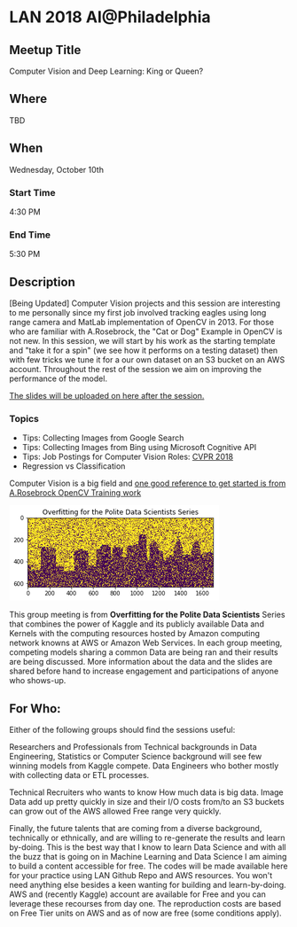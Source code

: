 # LAN 2018 AI@Philadelphia
## Meetup Title
Computer Vision and Deep Learning: King or Queen?
## Where
TBD

## When
Wednesday, October 10th

### Start Time
4:30 PM
### End Time
5:30 PM
## Description
[Being Updated]
Computer Vision projects and this session are interesting to me personally since my first job involved tracking eagles using long range camera and MatLab implementation of OpenCV in 2013. For those who are familiar with A.Rosebrock, the "Cat or Dog" Example in OpenCV is not new. In this session, we will start by his work as the starting template and "take it for a spin" (we see how it performs on a testing dataset) then with few tricks we tune it for a our own dataset on an S3 bucket on an AWS account. Throughout the rest of the session we aim on improving the performance of the model.

[The slides will be uploaded on here after the session.](https://github.com/lotusxai/LAN-Workshops)


### Topics
* Tips: Collecting Images from Google Search
* Tips: Collecting Images from Bing using Microsoft Cognitive API
* Tips: Job Postings for Computer Vision Roles: [CVPR 2018](http://cvpr2018.thecvf.com/jobs/job_board)
* Regression vs Classification

Computer Vision is a big field and [one good reference to get started is from A.Rosebrock OpenCV Training work](https://www.pyimagesearch.com/static/cv_dl_resource_guide.pdf)



![Header Image for LAN ](./../LAN2018Oct03/img/lan_overfitting.png)

This group meeting is from **Overfitting for the Polite Data Scientists** Series that combines the power of Kaggle and its publicly available Data and Kernels with the computing resources hosted by Amazon computing network knowns at AWS or Amazon Web Services. In each group meeting, competing models sharing a common Data are being ran and their results are being discussed. More information about the data and the slides are shared before hand to increase engagement and participations of anyone who shows-up.


## For Who:
Either of the following groups should find the sessions useful:

Researchers and Professionals from Technical backgrounds in Data Engineering, Statistics or Computer Science background will see few winning models from Kaggle compete. Data Engineers who bother mostly with collecting data or ETL processes.

Technical Recruiters who wants to know How much data is big data. Image Data add up pretty quickly in size and their I/O costs from/to an S3 buckets can grow out of the AWS allowed Free range very quickly.

Finally, the future talents that are coming from a diverse background, technically or ethnically, and are willing to re-generate the results and learn by-doing. This is the best way that I know to learn Data Science and with all the buzz that is going on in Machine Learning and Data Science I am aiming to build a content accessible for free. The codes will be made available here for your practice using LAN Github Repo and AWS resources. You won't need anything else besides a keen wanting for building and learn-by-doing. AWS and (recently Kaggle) account are available for Free and you can leverage these recourses from day one. The reproduction costs are based on Free Tier units on AWS and as of now are free (some conditions apply).
